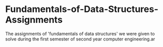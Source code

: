 # Fundamentals-of-Data-Structures-Assignments
The assignments of 'fundamentals of data structures' we were given to solve during the first semester of second year computer engineering.ar 
